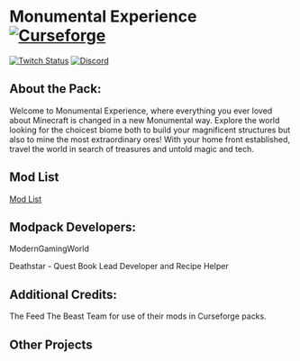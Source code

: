 # Monumental Experience [![Curseforge][curseImg]][curseLink]

[![Twitch Status](https://img.shields.io/twitch/status/ModernGamingWorld?label=ModernGamingWorld&style=social)](https://www.twitch.tv/moderngamingworld) [![Discord][discordimg]][discordlink]

[discordImg]: https://img.shields.io/discord/808837174387671090?color=7289DA&label=Discord&style=flat-square

[discordLink]: https://discord.gg/kvagXuP

[curseImg]: http://cf.way2muchnoise.eu/325071.svg

[curseLink]: https://www.curseforge.com/minecraft/modpacks/expedition-in-the-sky


## About the Pack:

Welcome to Monumental Experience, where everything you ever loved about Minecraft is changed in a new Monumental way. Explore the world looking for the choicest biome both to build your magnificent structures but also to mine the most extraordinary ores! With your home front established, travel the world in search of treasures and untold magic and tech.


## Mod List
[Mod List](https://www.curseforge.com/minecraft/modpacks/monumental-experience/relations/dependencies)


## Modpack Developers:

ModernGamingWorld

Deathstar - Quest Book Lead Developer and Recipe Helper


## Additional Credits:

The Feed The Beast Team for use of their mods in Curseforge packs.


## Other Projects
